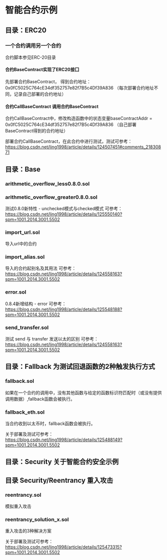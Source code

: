 # 智能合约示例

## 目录：ERC20 
### 一个合约调用另一个合约
合约脚本参见ERC-20目录

#### 合约BaseContract实现了ERC20接囗

先部署合约BaseContract， 得到合约地址：0x0fC5025C764cE34df352757e82f7B5c4Df39A836 （每次部署合约地址不同，记录自己部署的合约地址）

#### 合约CallBaseContract 调用合约BaseContract
合约CallBaseContract中，修改构造函数中的状态变量baseContractAddr = 0x0fC5025C764cE34df352757e82f7B5c4Df39A836 （自己部署BaseContract得到的合约地址） 

部署合约CallBaseContract，在此合约中进行测试，测试可参考：https://blog.csdn.net/ling1998/article/details/124507451#comments_21830871

## 目录：Base
### arithmetic_overflow_less0.8.0.sol
### arithmetic_overflow_greater0.8.0.sol
测试0.8.0新特性 - unchecked模式与checked模式
可参考：https://blog.csdn.net/ling1998/article/details/125550140?spm=1001.2014.3001.5502

### import_url.sol 
导入url中的合约
### import_alias.sol 
导入的合约起别名及其用法
可参考：https://blog.csdn.net/ling1998/article/details/124558163?spm=1001.2014.3001.5502

### error.sol 
0.8.4新增结构 - error
可参考：https://blog.csdn.net/ling1998/article/details/125548188?spm=1001.2014.3001.5502

### send_transfer.sol
测试 send 与 transfer 发送以太的区别
可参考：https://blog.csdn.net/ling1998/article/details/124558163?spm=1001.2014.3001.5502

## 目录：Fallback 为测试回退函数的2种触发执行方式
### fallback.sol 
如果在一个合约的调用中，没有其他函数与给定的函数标识符匹配时（或没有提供调用数据）,fallback函数会被执行。
### fallback_eth.sol
当合约收到以太币时，fallback函数会被执行。

关于部署及测试可参考：https://blog.csdn.net/ling1998/article/details/125488149?spm=1001.2014.3001.5502


## 目录：Security 关于智能合约安全示例
## 目录 Security/Reentrancy 重入攻击
### reentrancy.sol 
模拟重入攻击
### reentrancy_solution_x.sol 
重入攻击的3种解决方案

关于部署及测试可参考：https://blog.csdn.net/ling1998/article/details/125473315?spm=1001.2014.3001.5502
